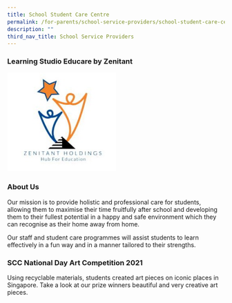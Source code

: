 ```yaml
---
title: School Student Care Centre
permalink: /for-parents/school-service-providers/school-student-care-centre
description: ""
third_nav_title: School Service Providers
---
```

### Learning Studio Educare by Zenitant

<img src="/images/zenitant.jpg" 
     style="width:50%">

### About Us

Our mission is to provide holistic and professional care for students, allowing them to maximise their time fruitfully after school and developing them to their fullest potential in a happy and safe environment which they can recognise as their home away from home.  
  
Our staff and student care programmes will assist students to learn effectively in a fun way and in a manner tailored to their strengths.

### SCC National Day Art Competition 2021

Using recyclable materials, students created art pieces on iconic places in Singapore. Take a look at our prize winners beautiful and very creative art pieces.
